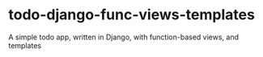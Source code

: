 # todo-django-func-views-templates
A simple todo app, written in Django, with function-based views, and templates
